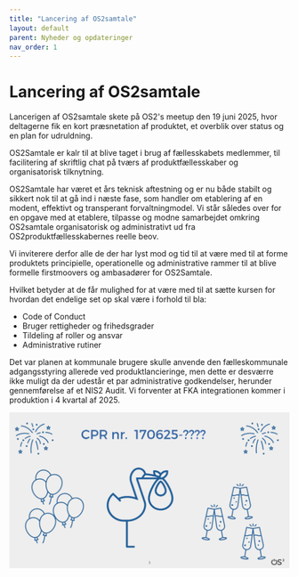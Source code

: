 ```yaml
---
title: "Lancering af OS2samtale"
layout: default
parent: Nyheder og opdateringer 
nav_order: 1
---
```


# **Lancering af OS2samtale**

Lancerigen af OS2samtale skete på OS2's meetup den 19  juni 2025, hvor deltagerne fik en kort præsnetation af produktet, et overblik over status og en plan for udruldning. 

OS2Samtale er kalr til at blive taget i brug af fællesskabets medlemmer, til facilitering af skriftlig chat på tværs af produktfællesskaber og organisatorisk tilknytning.

OS2Samtale har været et års teknisk aftestning og er nu både stabilt og sikkert nok til at gå ind i næste fase, som handler om etablering af en modent, effektivt og transperant forvaltningmodel. Vi står således over for en opgave med at etablere, tilpasse og modne samarbejdet omkring OS2samtale organisatorisk og administrativt ud fra OS2produktfællesskabernes reelle beov.

Vi inviterere derfor alle de der har lyst mod og tid til at være med til at forme produktets principielle, operationelle og administrative rammer til at blive formelle firstmoovers og ambasadører for OS2Samtale. 

Hvilket betyder at de får mulighed for at være med til at sætte kursen for hvordan det endelige set op skal være i forhold til bla:
- Code of Conduct
- Bruger rettigheder og frihedsgrader
- Tildeling af roller og ansvar
- Administrative rutiner

Det var planen at kommunale brugere skulle anvende den fælleskommunale adgangsstyring allerede ved produktlancieringe, men dette er desværre ikke muligt da der udestår et par administrative godkendelser, herunder gennemførelse af et NIS2 Audit. Vi forventer at FKA integrationen kommer i produktion i 4 kvartal af 2025. 

![selebration](/assets/nyhed1.png)